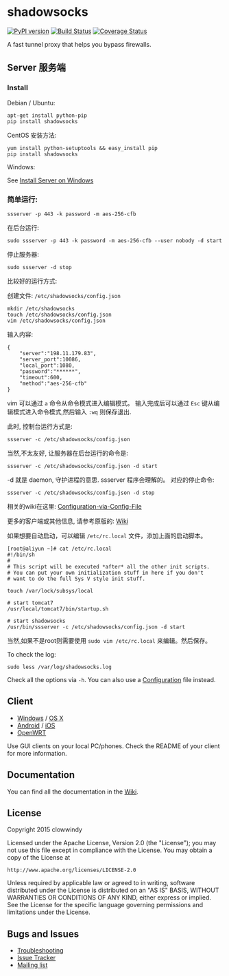 shadowsocks
===========

[![PyPI version]][PyPI]
[![Build Status]][Travis CI]
[![Coverage Status]][Coverage]

A fast tunnel proxy that helps you bypass firewalls.

Server 服务端
------

### Install

Debian / Ubuntu:

    apt-get install python-pip
    pip install shadowsocks

CentOS 安装方法:

    yum install python-setuptools && easy_install pip
    pip install shadowsocks

Windows:

See [Install Server on Windows]

### 简单运行:

    ssserver -p 443 -k password -m aes-256-cfb

在后台运行:

    sudo ssserver -p 443 -k password -m aes-256-cfb --user nobody -d start

停止服务器:

    sudo ssserver -d stop

比较好的运行方式: 

创建文件:  `/etc/shadowsocks/config.json`

    mkdir /etc/shadowsocks
    touch /etc/shadowsocks/config.json
    vim /etc/shadowsocks/config.json

输入内容: 

    {
        "server":"198.11.179.83", 
        "server_port":10086,
        "local_port":1080,
        "password":"******",
        "timeout":600,
        "method":"aes-256-cfb"
    }

vim 可以通过 `a` 命令从命令模式进入编辑模式。 输入完成后可以通过 `Esc` 键从编辑模式进入命令模式,然后输入 `:wq` 则保存退出.

此时, 控制台运行方式是: 

    ssserver -c /etc/shadowsocks/config.json

当然,不太友好, 让服务器在后台运行的命令是:

    ssserver -c /etc/shadowsocks/config.json -d start

-d 就是 daemon, 守护进程的意思. ssserver 程序会理解的。
对应的停止命令: 

    ssserver -c /etc/shadowsocks/config.json -d stop

相关的wiki在这里: [Configuration-via-Config-File](https://github.com/shadowsocks/shadowsocks/wiki/Configuration-via-Config-File)

更多的客户端或其他信息, 请参考原版的: [Wiki]

如果想要自动启动，可以编辑 `/etc/rc.local` 文件，添加上面的启动脚本。

```
[root@aliyun ~]# cat /etc/rc.local 
#!/bin/sh
#
# This script will be executed *after* all the other init scripts.
# You can put your own initialization stuff in here if you don't
# want to do the full Sys V style init stuff.

touch /var/lock/subsys/local

# start tomcat7
/usr/local/tomcat7/bin/startup.sh

# start shadowsocks
/usr/bin/ssserver -c /etc/shadowsocks/config.json -d start
```

当然,如果不是root则需要使用 `sudo vim /etc/rc.local` 来编辑。然后保存。

To check the log:

    sudo less /var/log/shadowsocks.log

Check all the options via `-h`. You can also use a [Configuration] file
instead.

Client
------

* [Windows] / [OS X]
* [Android] / [iOS]
* [OpenWRT]

Use GUI clients on your local PC/phones. Check the README of your client
for more information.

Documentation
-------------

You can find all the documentation in the [Wiki].

License
-------

Copyright 2015 clowwindy

Licensed under the Apache License, Version 2.0 (the "License"); you may
not use this file except in compliance with the License. You may obtain
a copy of the License at

    http://www.apache.org/licenses/LICENSE-2.0

Unless required by applicable law or agreed to in writing, software
distributed under the License is distributed on an "AS IS" BASIS, WITHOUT
WARRANTIES OR CONDITIONS OF ANY KIND, either express or implied. See the
License for the specific language governing permissions and limitations
under the License.

Bugs and Issues
----------------

* [Troubleshooting]
* [Issue Tracker]
* [Mailing list]



[Android]:           https://github.com/shadowsocks/shadowsocks-android
[Build Status]:      https://img.shields.io/travis/shadowsocks/shadowsocks/master.svg?style=flat
[Configuration]:     https://github.com/shadowsocks/shadowsocks/wiki/Configuration-via-Config-File
[Coverage Status]:   https://jenkins.shadowvpn.org/result/shadowsocks
[Coverage]:          https://jenkins.shadowvpn.org/job/Shadowsocks/ws/PYENV/py34/label/linux/htmlcov/index.html
[Debian sid]:        https://packages.debian.org/unstable/python/shadowsocks
[iOS]:               https://github.com/shadowsocks/shadowsocks-iOS/wiki/Help
[Issue Tracker]:     https://github.com/shadowsocks/shadowsocks/issues?state=open
[Install Server on Windows]: https://github.com/shadowsocks/shadowsocks/wiki/Install-Shadowsocks-Server-on-Windows
[Mailing list]:      https://groups.google.com/group/shadowsocks
[OpenWRT]:           https://github.com/shadowsocks/openwrt-shadowsocks
[OS X]:              https://github.com/shadowsocks/shadowsocks-iOS/wiki/Shadowsocks-for-OSX-Help
[PyPI]:              https://pypi.python.org/pypi/shadowsocks
[PyPI version]:      https://img.shields.io/pypi/v/shadowsocks.svg?style=flat
[Travis CI]:         https://travis-ci.org/shadowsocks/shadowsocks
[Troubleshooting]:   https://github.com/shadowsocks/shadowsocks/wiki/Troubleshooting
[Wiki]:              https://github.com/shadowsocks/shadowsocks/wiki
[Windows]:           https://github.com/shadowsocks/shadowsocks-csharp
